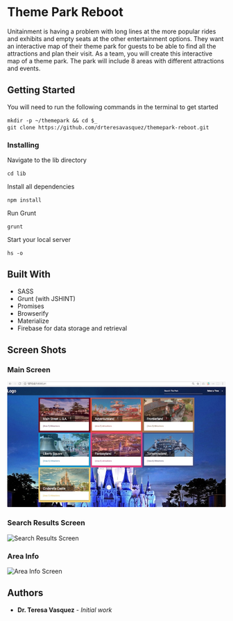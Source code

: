 # Theme Park Reboot

Unitainment is having a problem with long lines at the more popular rides and exhibits and empty seats at the other entertainment options. They want an interactive map of their theme park for guests to be able to find all the attractions and plan their visit. As a team, you will create this interactive map of a theme park. The park will include 8 areas with different attractions and events.

## Getting Started

You will need to run the following commands in the terminal to get started
```
mkdir -p ~/themepark && cd $_
git clone https://github.com/drteresavasquez/themepark-reboot.git
```

### Installing

Navigate to the lib directory
```
cd lib
```
Install all dependencies
```
npm install
```
Run Grunt
```
grunt
```
Start your local server
```
hs -o
```

## Built With

* SASS
* Grunt (with JSHINT)
* Promises
* Browserify
* Materialize
* Firebase for data storage and retrieval

## Screen Shots

### Main Screen
![Home Screen](/images/thempark-reboot.jpeg)

### Search Results Screen
![Search Results Screen](/images/thempark-search.jpeg)

### Area Info
![Area Info Screen](/images/thempark-areainfo.jpeg)

## Authors

* **Dr. Teresa Vasquez** - *Initial work*